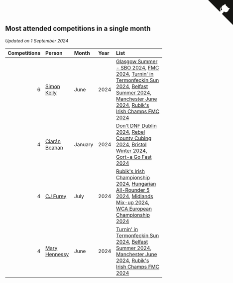 ## Most attended competitions in a single month

*Updated on  1 September 2024*

| Competitions | Person | Month | Year | List |
| ---: | :--- | :--- | :--- | :--- |
| 6 | [Simon Kelly](https://www.worldcubeassociation.org/persons/2017KELL08) | June | 2024 | [Glasgow Summer - SBO 2024](https://www.worldcubeassociation.org/competitions/GlasgowSummerSBO2024), [FMC 2024](https://www.worldcubeassociation.org/competitions/FMC2024), [Turnin' in Termonfeckin Sun 2024](https://www.worldcubeassociation.org/competitions/TurnininTermonfeckinSunday2024), [Belfast Summer 2024](https://www.worldcubeassociation.org/competitions/BelfastSummer2024), [Manchester June 2024](https://www.worldcubeassociation.org/competitions/ManchesterJune2024), [Rubik's Irish Champs FMC 2024](https://www.worldcubeassociation.org/competitions/RubiksIrishChampionshipFMC2024) |
| 4 | [Ciarán Beahan](https://www.worldcubeassociation.org/persons/2012BEAH01) | January | 2024 | [Don't DNF Dublin 2024](https://www.worldcubeassociation.org/competitions/DontDNFDublin2024), [Rebel County Cubing 2024](https://www.worldcubeassociation.org/competitions/RebelCountyCubing2024), [Bristol Winter 2024](https://www.worldcubeassociation.org/competitions/BristolWinter2024), [Gort-a Go Fast 2024](https://www.worldcubeassociation.org/competitions/GortaGoFast2024) |
| 4 | [CJ Furey](https://www.worldcubeassociation.org/persons/2022FURE01) | July | 2024 | [Rubik's Irish Championship 2024](https://www.worldcubeassociation.org/competitions/RubiksIrishChampionship2024), [Hungarian All-Rounder 5 2024](https://www.worldcubeassociation.org/competitions/HungarianAllRounder52024), [Midlands Mix-up 2024](https://www.worldcubeassociation.org/competitions/MidlandsMixup2024), [WCA European Championship 2024](https://www.worldcubeassociation.org/competitions/Euro2024) |
| 4 | [Mary Hennessy](https://www.worldcubeassociation.org/persons/2015HENN02) | June | 2024 | [Turnin' in Termonfeckin Sun 2024](https://www.worldcubeassociation.org/competitions/TurnininTermonfeckinSunday2024), [Belfast Summer 2024](https://www.worldcubeassociation.org/competitions/BelfastSummer2024), [Manchester June 2024](https://www.worldcubeassociation.org/competitions/ManchesterJune2024), [Rubik's Irish Champs FMC 2024](https://www.worldcubeassociation.org/competitions/RubiksIrishChampionshipFMC2024) |


<a href="https://github.com/simonkellly/wca_statistics_ireland" class="github-corner" aria-label="View source on Github"><svg width="80" height="80" viewBox="0 0 250 250" style="fill:#151513; color:#fff; position: absolute; top: 0; border: 0; right: 0;" aria-hidden="true"><path d="M0,0 L115,115 L130,115 L142,142 L250,250 L250,0 Z"></path><path d="M128.3,109.0 C113.8,99.7 119.0,89.6 119.0,89.6 C122.0,82.7 120.5,78.6 120.5,78.6 C119.2,72.0 123.4,76.3 123.4,76.3 C127.3,80.9 125.5,87.3 125.5,87.3 C122.9,97.6 130.6,101.9 134.4,103.2" fill="currentColor" style="transform-origin: 130px 106px;" class="octo-arm"></path><path d="M115.0,115.0 C114.9,115.1 118.7,116.5 119.8,115.4 L133.7,101.6 C136.9,99.2 139.9,98.4 142.2,98.6 C133.8,88.0 127.5,74.4 143.8,58.0 C148.5,53.4 154.0,51.2 159.7,51.0 C160.3,49.4 163.2,43.6 171.4,40.1 C171.4,40.1 176.1,42.5 178.8,56.2 C183.1,58.6 187.2,61.8 190.9,65.4 C194.5,69.0 197.7,73.2 200.1,77.6 C213.8,80.2 216.3,84.9 216.3,84.9 C212.7,93.1 206.9,96.0 205.4,96.6 C205.1,102.4 203.0,107.8 198.3,112.5 C181.9,128.9 168.3,122.5 157.7,114.1 C157.9,116.9 156.7,120.9 152.7,124.9 L141.0,136.5 C139.8,137.7 141.6,141.9 141.8,141.8 Z" fill="currentColor" class="octo-body"></path></svg></a><style>.github-corner:hover .octo-arm{animation:octocat-wave 560ms ease-in-out}@keyframes octocat-wave{0%,100%{transform:rotate(0)}20%,60%{transform:rotate(-25deg)}40%,80%{transform:rotate(10deg)}}@media (max-width:500px){.github-corner:hover .octo-arm{animation:none}.github-corner .octo-arm{animation:octocat-wave 560ms ease-in-out}}</style>
